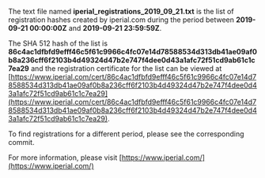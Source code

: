 The text file named **iperial_registrations_2019_09_21.txt** is the list of registration hashes created by iperial.com during the period between **2019-09-21 00:00:00Z** and **2019-09-21 23:59:59Z**.

The SHA 512 hash of the list is **86c4ac1dfbfd9efff46c5f61c9966c4fc07e14d78588534d313db41ae09af0b8a236cff6f2103b4d49324d47b2e747f4dee0d43a1afc72f51cd9ab61c1c7ea29** and the registration certificate for the list can be viewed at [https://www.iperial.com/cert/86c4ac1dfbfd9efff46c5f61c9966c4fc07e14d78588534d313db41ae09af0b8a236cff6f2103b4d49324d47b2e747f4dee0d43a1afc72f51cd9ab61c1c7ea29](https://www.iperial.com/cert/86c4ac1dfbfd9efff46c5f61c9966c4fc07e14d78588534d313db41ae09af0b8a236cff6f2103b4d49324d47b2e747f4dee0d43a1afc72f51cd9ab61c1c7ea29).

To find registrations for a different period, please see the corresponding commit.

For more information, please visit [https://www.iperial.com/](https://www.iperial.com/)
